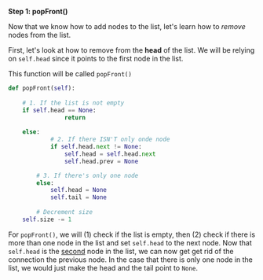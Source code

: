 <!--title={Deleting Elements From the Start - Explain}--> 

<!--badges={Algorithms:5,Python:4}-->

<!--concepts={Deleting from a Linked List}-->

**Step 1: popFront()**

Now that we know how to add nodes to the list, let's learn how to *remove* nodes from the list.

First, let's look at how to remove from the **head** of the list. We will be relying on `self.head` since it points to the first node in the list.

This function will be called `popFront()`

```python
def popFront(self):
  
  	# 1. If the list is not empty
  	if self.head == None:
				return
      
    else:
    		# 2. If there ISN'T only onde node
    		if self.head.next != None:
      			self.head = self.head.next
      			self.head.prev = None

      	# 3. If there's only one node
      	else:
            self.head = None
            self.tail = None
    
		# Decrement size
    self.size -= 1
```

For `popFront()`, we will (1) check if the list is empty, then (2) check if there is more than one node in the list and set `self.head` to the next node. Now that `self.head` is the <u>second</u> node in the list, we can now get get rid of the connection the previous node. In the case that there is only one node in the list, we would just make the head and the tail point to `None`.
